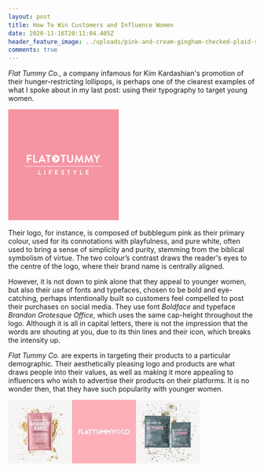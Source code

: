```yaml
---
layout: post
title: How To Win Customers and Influence Women
date: 2020-11-16T20:11:04.405Z
header_feature_image: ../uploads/pink-and-cream-gingham-checked-plaid-satin-ribbon.jpg
comments: true
---
```

*Flat Tummy Co.*, a company infamous for Kim Kardashian's promotion of their hunger-restricting lollipops, is perhaps one of the clearest examples of what I spoke about in my last post: using their typography to target young women.

![](../uploads/download-11-.png)

Their logo, for instance, is composed of bubblegum pink as their primary colour, used for its connotations with playfulness, and pure white, often used to bring a sense of simplicity and purity, stemming from the biblical symbolism of virtue. The two colour’s contrast draws the reader's eyes to the centre of the logo, where their brand name is centrally aligned.



However, it is not down to pink alone that they appeal to younger women, but also their use of fonts and typefaces, chosen to be bold and eye-catching, perhaps intentionally built so customers feel compelled to post their purchases on social media. They use font *Boldface* and typeface *Brandon Grotesque Office*, which uses the same cap-height throughout the logo. Although it is all in capital letters, there is not the impression that the words are shouting at you, due to its thin lines and their icon, which breaks the intensity up.



*Flat Tummy Co.* are experts in targeting their products to a particular demographic. Their aesthetically pleasing logo and products are what draws people into their values, as well as making it more appealing to influencers who wish to advertise their products on their platforms. It is no wonder then, that they have such popularity with younger women.



![](../uploads/download-15-.jpg)